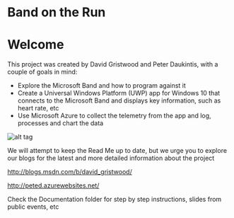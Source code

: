 # Band on the Run

# Welcome

This project was created by David Gristwood and Peter Daukintis, with a couple of goals in mind:

- Explore the Microsoft Band and how to program against it
- Create a Universal Windows Platform (UWP) app for Windows 10 that connects to the Microsoft Band and displays key information, such as heart rate, etc
- Use Microsoft Azure to collect the telemetry from the app and log, processes and chart the data

![alt tag](https://raw.github.com/BandOnTheRun/ms-band-azure/master/assets/botr.png)

We will attempt to keep the Read Me up to date, but we urge you to explore our blogs for the latest and more detailed information about the project

http://blogs.msdn.com/b/david_gristwood/

http://peted.azurewebsites.net/

Check the Documentation folder for step by step instructions, slides from public events, etc
